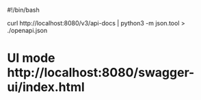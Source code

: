 #!/bin/bash

curl http://localhost:8080/v3/api-docs | python3 -m json.tool > ./openapi.json

# UI mode http://localhost:8080/swagger-ui/index.html